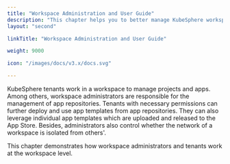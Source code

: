 ```yaml
---
title: "Workspace Administration and User Guide"
description: "This chapter helps you to better manage KubeSphere workspaces."
layout: "second"

linkTitle: "Workspace Administration and User Guide"

weight: 9000

icon: "/images/docs/v3.x/docs.svg"

---
```


KubeSphere tenants work in a workspace to manage projects and apps. Among others, workspace administrators are responsible for the management of app repositories. Tenants with necessary permissions can further deploy and use app templates from app repositories. They can also leverage individual app templates which are uploaded and released to the App Store. Besides, administrators also control whether the network of a workspace is isolated from others'.

This chapter demonstrates how workspace administrators and tenants work at the workspace level.